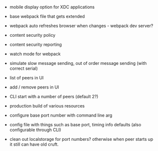 - mobile display option for XDC applications

- base webpack file that gets extended

- webpack auto refreshes browser when changes - webpack dev server?

- content security policy

- content security reporting

- watch mode for webpack

- simulate slow message sending, out of order message sending (with correct
  serial)

- list of peers in UI

- add / remove peers in UI

- CLI start with a number of peers (default 2?)

- production build of various resources

- configure base port number with command line arg

- config file with things such as base port, timing info defaults (also
  configurable through CLI)

- clean out localstorage for port numbers? otherwise when peer starts up
  it still can have old cruft.
